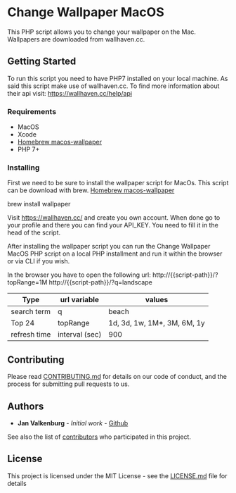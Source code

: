 # Change Wallpaper MacOS 

This PHP script allows you to change your wallpaper on the Mac. Wallpapers are 
downloaded from wallhaven.cc.

## Getting Started

To run this script you need to have PHP7 installed on your local machine. As 
said this script make use of wallhaven.cc. To find more information about their
api visit: https://wallhaven.cc/help/api
 
### Requirements

* MacOS
* Xcode
* [Homebrew macos-wallpaper](https://formulae.brew.sh/formula/wallpaper)
* PHP 7+

### Installing

First we need to be sure to install the wallpaper script for MacOs. This script
can be download with brew. [Homebrew macos-wallpaper](https://formulae.brew.sh/formula/wallpaper)

brew install wallpaper 

Visit https://wallhaven.cc/ and create you own account. When done go to your
profile and there you can find your API_KEY. You need to fill it in the head 
of the script.

After installing the wallpaper script you can run the Change Wallpaper MacOS 
PHP script on a local PHP installment and run it within the browser or via CLI 
if you wish. 

In the browser you have to open the following url:
http://{{script-path}}/?topRange=1M
http://{{script-path}}/?q=landscape
 
| Type         | url variable   | values                      |
|--------------|----------------|-----------------------------|
| search term  | q              | beach                       |
| Top 24       | topRange       | 1d, 3d, 1w, 1M*, 3M, 6M, 1y |
| refresh time | interval (sec) | 900                         |

## Contributing

Please read [CONTRIBUTING.md](https://gist.github.com/PurpleBooth/b24679402957c63ec426) 
for details on our code of conduct, and the process for submitting pull requests to us.

## Authors

* **Jan Valkenburg** - *Initial work* - [Github](https://github.com/JanValkenburg/mac-wallhaven-change-wallpaper)

See also the list of [contributors](https://github.com/your/project/contributors) 
who participated in this project.

## License

This project is licensed under the MIT License - see the [LICENSE.md](LICENSE.md) 
file for details


